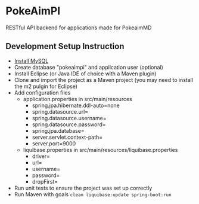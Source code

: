 # PokeAimPI
RESTful API backend for applications made for PokeaimMD

## Development Setup Instruction
* [Install MySQL](https://dev.mysql.com/doc/mysql-installation-excerpt/5.7/en/)
* Create database "pokeaimpi" and application user (optional)
* Install Eclipse (or Java IDE of choice with a Maven plugin)
* Clone and import the project as a Maven project (you may need to install the m2 pulgin for Eclipse)
* Add configuration files
     * application.properties in src/main/resources
       * spring.jpa.hibernate.ddl-auto=none
       * spring.datasource.url=
       * spring.datasource.username=
       * spring.datasource.password=
       * spring.jpa.database=
       * server.servlet.context-path=
       * server.port=9000
     * liquibase.properties in src/main/resources/liquibase.properties
       * driver=
       * url=
       * username=
       * password=
       * dropFirst=
* Run unit tests to ensure the project was set up correctly
* Run Maven with goals `clean liquibase:update spring-boot:run`